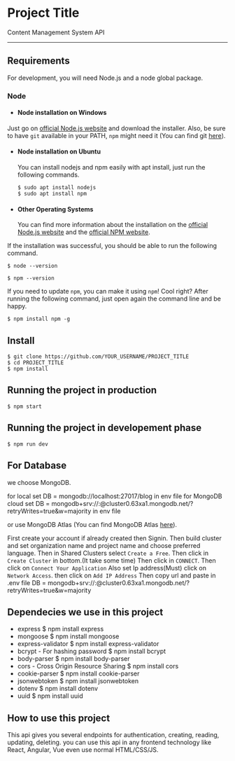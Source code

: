 # Project Title

Content Management System API

---
## Requirements

For development, you will need Node.js and a node global package.

### Node
- #### Node installation on Windows

Just go on [official Node.js website](https://nodejs.org/) and download the installer.
Also, be sure to have `git` available in your PATH, `npm` might need it (You can find git [here](https://git-scm.com/)).

- #### Node installation on Ubuntu

  You can install nodejs and npm easily with apt install, just run the following commands.

      $ sudo apt install nodejs
      $ sudo apt install npm

- #### Other Operating Systems
  You can find more information about the installation on the [official Node.js website](https://nodejs.org/) and the [official NPM website](https://npmjs.org/).

If the installation was successful, you should be able to run the following command.

    $ node --version

    $ npm --version

If you need to update `npm`, you can make it using `npm`! Cool right? After running the following command, just open again the command line and be happy.

    $ npm install npm -g


## Install

    $ git clone https://github.com/YOUR_USERNAME/PROJECT_TITLE
    $ cd PROJECT_TITLE
    $ npm install

## Running the project in production

    $ npm start

## Running the project in developement phase

    $ npm run dev


## For Database

we choose MongoDB.

for local set DB = mongodb://localhost:27017/blog in env file
for MongoDB cloud set DB = mongodb+srv://<username>:<password>@cluster0.63xa1.mongodb.net/<dbname>?retryWrites=true&w=majority in env file

or use MongoDB Atlas
(You can find MongoDB Atlas [here](https://www.mongodb.com/try)).

First create your account if already created then Signin.
Then build cluster and set organization name and project name and choose preferred language.
Then in Shared Clusters select `Create a Free`.
Then click in `Create Cluster` in bottom.(It take some time)
Then click in `CONNECT`.
Then click on `Connect Your Application`
Also set Ip address(Must)
    click on `Network Access`.
    then click on `Add IP Address`
Then copy url and paste in .env file
    DB = mongodb+srv://<username>:<password>@cluster0.63xa1.mongodb.net/<dbname>?retryWrites=true&w=majority
 
## Dependecies we use in this project
   * express 
     $ npm install express
   * mongoose
     $ npm install mongoose
   * express-validator
     $ npm install express-validator
   * bcrypt - For hashing password
     $ npm install bcrypt
   * body-parser
     $ npm install body-parser
   * cors - Cross Origin Resource Sharing
     $ npm install cors
   * cookie-parser
     $ npm install cookie-parser
   * jsonwebtoken
     $ npm install jsonwebtoken
   * dotenv
     $ npm install dotenv 
   * uuid
     $ npm install uuid

## How to use this project
This api gives you several endpoints for authentication, creating, reading, updating, deleting.
you can use this api in any frontend technology like React, Angular, Vue even use normal HTML/CSS/JS.
